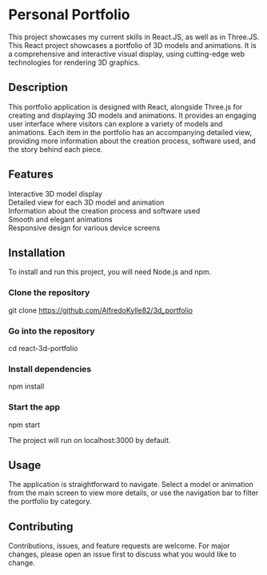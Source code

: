 # Personal Portfolio
This project showcases my current skills in React.JS, as well as in Three.JS. This React project showcases a portfolio of 3D models and animations. It is a comprehensive and interactive visual display, using cutting-edge web technologies for rendering 3D graphics.


## Description
This portfolio application is designed with React, alongside Three.js for creating and displaying 3D models and animations. It provides an engaging user interface where visitors can explore a variety of models and animations. Each item in the portfolio has an accompanying detailed view, providing more information about the creation process, software used, and the story behind each piece.

## Features
Interactive 3D model display <br>
Detailed view for each 3D model and animation <br>
Information about the creation process and software used <br>
Smooth and elegant animations <br>
Responsive design for various device screens <br>

## Installation
To install and run this project, you will need Node.js and npm.
### Clone the repository
git clone https://github.com/AlfredoKylle82/3d_portfolio

### Go into the repository
cd react-3d-portfolio

### Install dependencies
npm install

### Start the app
npm start

The project will run on localhost:3000 by default.
  
## Usage
The application is straightforward to navigate. Select a model or animation from the main screen to view more details, or use the navigation bar to filter the portfolio by category.

## Contributing
Contributions, issues, and feature requests are welcome. For major changes, please open an issue first to discuss what you would like to change.
